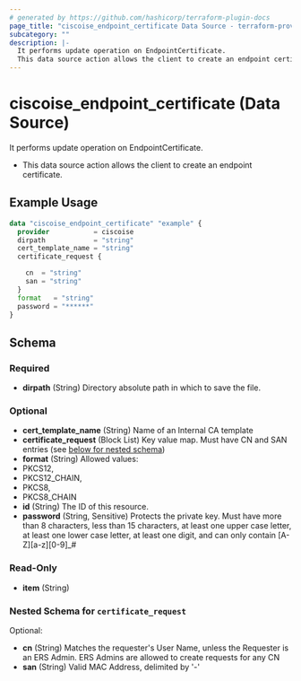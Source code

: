 ```yaml
---
# generated by https://github.com/hashicorp/terraform-plugin-docs
page_title: "ciscoise_endpoint_certificate Data Source - terraform-provider-ciscoise"
subcategory: ""
description: |-
  It performs update operation on EndpointCertificate.
  This data source action allows the client to create an endpoint certificate.
---
```


# ciscoise_endpoint_certificate (Data Source)

It performs update operation on EndpointCertificate.

- This data source action allows the client to create an endpoint certificate.

## Example Usage

```terraform
data "ciscoise_endpoint_certificate" "example" {
  provider           = ciscoise
  dirpath            = "string"
  cert_template_name = "string"
  certificate_request {

    cn  = "string"
    san = "string"
  }
  format   = "string"
  password = "******"
}
```

<!-- schema generated by tfplugindocs -->
## Schema

### Required

- **dirpath** (String) Directory absolute path in which to save the file.

### Optional

- **cert_template_name** (String) Name of an Internal CA template
- **certificate_request** (Block List) Key value map. Must have CN and SAN entries (see [below for nested schema](#nestedblock--certificate_request))
- **format** (String) Allowed values:
- PKCS12,
- PKCS12_CHAIN,
- PKCS8,
- PKCS8_CHAIN
- **id** (String) The ID of this resource.
- **password** (String, Sensitive) Protects the private key. Must have more than 8 characters, less than 15 characters,
at least one upper case letter, at least one lower case letter, at least one digit,
and can only contain [A-Z][a-z][0-9]_#

### Read-Only

- **item** (String)

<a id="nestedblock--certificate_request"></a>
### Nested Schema for `certificate_request`

Optional:

- **cn** (String) Matches the requester's User Name, unless the Requester is an ERS Admin.
ERS Admins are allowed to create requests for any CN
- **san** (String) Valid MAC Address, delimited by '-'


